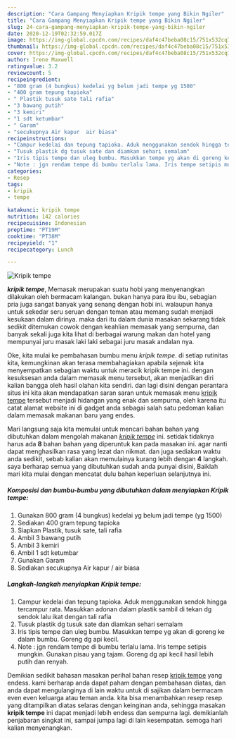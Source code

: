 ```yaml
---
description: "Cara Gampang Menyiapkan Kripik tempe yang Bikin Ngiler"
title: "Cara Gampang Menyiapkan Kripik tempe yang Bikin Ngiler"
slug: 24-cara-gampang-menyiapkan-kripik-tempe-yang-bikin-ngiler
date: 2020-12-19T02:32:59.017Z
image: https://img-global.cpcdn.com/recipes/daf4c47beba08c15/751x532cq70/kripik-tempe-foto-resep-utama.jpg
thumbnail: https://img-global.cpcdn.com/recipes/daf4c47beba08c15/751x532cq70/kripik-tempe-foto-resep-utama.jpg
cover: https://img-global.cpcdn.com/recipes/daf4c47beba08c15/751x532cq70/kripik-tempe-foto-resep-utama.jpg
author: Irene Maxwell
ratingvalue: 3.2
reviewcount: 5
recipeingredient:
- "800 gram (4 bungkus) kedelai yg belum jadi tempe yg 1500"
- "400 gram tepung tapioka"
- " Plastik tusuk sate tali rafia"
- "3 bawang putih"
- "3 kemiri"
- "1 sdt ketumbar"
- " Garam"
- "secukupnya Air kapur  air biasa"
recipeinstructions:
- "Campur kedelai dan tepung tapioka. Aduk menggunakan sendok hingga tercampur rata. Masukkan adonan dalam plastik sambil di tekan dg sendok lalu ikat dengan tali rafia"
- "Tusuk plastik dg tusuk sate dan diamkan sehari semalam"
- "Iris tipis tempe dan uleg bumbu. Masukkan tempe yg akan di goreng ke dalam bumbu. Goreng dg api kecil."
- "Note : jgn rendam tempe di bumbu terlalu lama. Iris tempe setipis mungkin. Gunakan pisau yang tajam. Goreng dg api kecil hasil lebih putih dan renyah."
categories:
- Resep
tags:
- kripik
- tempe

katakunci: kripik tempe 
nutrition: 142 calories
recipecuisine: Indonesian
preptime: "PT19M"
cooktime: "PT38M"
recipeyield: "1"
recipecategory: Lunch

---
```



![Kripik tempe](https://img-global.cpcdn.com/recipes/daf4c47beba08c15/751x532cq70/kripik-tempe-foto-resep-utama.jpg)

<b><i>kripik tempe</i></b>, Memasak merupakan suatu hobi yang menyenangkan dilakukan oleh bermacam kalangan. bukan hanya para ibu ibu, sebagian pria juga sangat banyak yang senang dengan hobi ini. walaupun hanya untuk sekedar seru seruan dengan teman atau memang sudah menjadi kesukaan dalam dirinya. maka dari itu dalam dunia masakan sekarang tidak sedikit ditemukan cowok dengan keahlian memasak yang sempurna, dan banyak sekali juga kita lihat di berbagai warung makan dan hotel yang mempunyai juru masak laki laki sebagai juru masak andalan nya.

Oke, kita mulai ke pembahasan bumbu menu <i>kripik tempe</i>. di setiap rutinitas kita, kemungkinan akan terasa membahagiakan apabila sejenak kita menyempatkan sebagian waktu untuk meracik kripik tempe ini. dengan kesuksesan anda dalam memasak menu tersebut, akan menjadikan diri kalian bangga oleh hasil olahan kita sendiri. dan lagi disini dengan perantara situs ini kita akan mendapatkan saran saran untuk memasak menu <u>kripik tempe</u> tersebut menjadi hidangan yang enak dan sempurna, oleh karena itu catat alamat website ini di gadget anda sebagai salah satu pedoman kalian dalam memasak makanan baru yang endes.




Mari langsung saja kita memulai untuk mencari bahan bahan yang dibutuhkan dalam mengolah makanan <u><i>kripik tempe</i></u> ini. setidak tidaknya harus ada <b>8</b> bahan bahan yang diperuntuk kan pada masakan ini. agar nanti dapat menghasilkan rasa yang lezat dan nikmat. dan juga sediakan waktu anda sedikit, sebab kalian akan memulainya kurang lebih dengan <b>4</b> langkah. saya berharap semua yang dibutuhkan sudah anda punyai disini, Baiklah mari kita mulai dengan mencatat dulu bahan keperluan selanjutnya ini.

<!--inarticleads1-->

##### Komposisi dan bumbu-bumbu yang dibutuhkan dalam menyiapkan Kripik tempe:

1. Gunakan 800 gram (4 bungkus) kedelai yg belum jadi tempe (yg 1500)
1. Sediakan 400 gram tepung tapioka
1. Siapkan  Plastik, tusuk sate, tali rafia
1. Ambil 3 bawang putih
1. Ambil 3 kemiri
1. Ambil 1 sdt ketumbar
1. Gunakan  Garam
1. Sediakan secukupnya Air kapur / air biasa




<!--inarticleads2-->

##### Langkah-langkah menyiapkan Kripik tempe:

1. Campur kedelai dan tepung tapioka. Aduk menggunakan sendok hingga tercampur rata. Masukkan adonan dalam plastik sambil di tekan dg sendok lalu ikat dengan tali rafia
1. Tusuk plastik dg tusuk sate dan diamkan sehari semalam
1. Iris tipis tempe dan uleg bumbu. Masukkan tempe yg akan di goreng ke dalam bumbu. Goreng dg api kecil.
1. Note : jgn rendam tempe di bumbu terlalu lama. Iris tempe setipis mungkin. Gunakan pisau yang tajam. Goreng dg api kecil hasil lebih putih dan renyah.




Demikian sedikit bahasan masakan perihal bahan resep <u>kripik tempe</u> yang endess. kami berharap anda dapat paham dengan pembahasan diatas, dan anda dapat mengulanginya di lain waktu untuk di sajikan dalam bermacam even even keluarga atau teman anda. kita bisa menambahkan resep resep yang ditampilkan diatas selaras dengan keinginan anda, sehingga masakan <b>kripik tempe</b> ini dapat menjadi lebih endess dan sempurna lagi. demikianlah penjabaran singkat ini, sampai jumpa lagi di lain kesempatan. semoga hari kalian menyenangkan.
